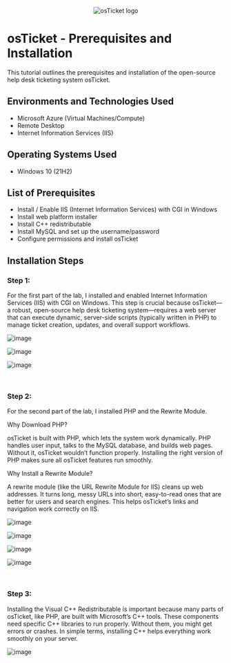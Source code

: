 <p align="center">
<img src="https://i.imgur.com/Clzj7Xs.png" alt="osTicket logo"/>
</p>

<h1>osTicket - Prerequisites and Installation</h1>
This tutorial outlines the prerequisites and installation of the open-source help desk ticketing system osTicket.<br />

<h2>Environments and Technologies Used</h2>

- Microsoft Azure (Virtual Machines/Compute)
- Remote Desktop
- Internet Information Services (IIS)

<h2>Operating Systems Used </h2>

- Windows 10</b> (21H2)

<h2>List of Prerequisites</h2>

- Install / Enable IIS (Internet Information Services) with CGI in Windows
- Install web platform installer
- Install C++ redistributable
- Install MySQL and set up the username/password
- Configure permissions and install osTicket
  
<h2>Installation Steps</h2>

<h3>Step 1:</h3>

<p>
For the first part of the lab, I installed and enabled Internet Information Services (IIS) with CGI on Windows. This step is crucial because osTicket—a robust, open-source help desk ticketing system—requires a web server that can execute dynamic, server-side scripts (typically written in PHP) to manage ticket creation, updates, and overall support workflows.
</p>



![image](https://github.com/user-attachments/assets/3eace168-4fd7-4c72-8e7c-feda2a971d65)

![image](https://github.com/user-attachments/assets/e80ad8e2-ddd1-4820-a2d9-26d08881d3f2)

![image](https://github.com/user-attachments/assets/4f777b0a-bcf6-470f-88d9-db60434c9052)

<br />

<h3>Step 2:</h3>

<p>
For the second part of the lab, I installed PHP and the Rewrite Module. 

Why Download PHP?

osTicket is built with PHP, which lets the system work dynamically. PHP handles user input, talks to the MySQL database, and builds web pages. Without it, osTicket wouldn’t function properly. Installing the right version of PHP makes sure all osTicket features run smoothly.

Why Install a Rewrite Module?

A rewrite module (like the URL Rewrite Module for IIS) cleans up web addresses. It turns long, messy URLs into short, easy-to-read ones that are better for users and search engines. This helps osTicket’s links and navigation work correctly on IIS.
</p>


![image](https://github.com/user-attachments/assets/edd95b12-a711-4fb6-a902-b3143254ce1e)

![image](https://github.com/user-attachments/assets/b13c6948-46a4-4269-bfdd-56b2ae066009)

![image](https://github.com/user-attachments/assets/c637f156-29e1-4f80-81e6-3efcf1794ac2)

![image](https://github.com/user-attachments/assets/1a50d436-0f9a-429b-be8c-09cad5dfc385)


<br />

<h3>Step 3:</h3>

<p>
Installing the Visual C++ Redistributable is important because many parts of osTicket, like PHP, are built with Microsoft’s C++ tools. These components need specific C++ libraries to run properly. Without them, you might get errors or crashes. In simple terms, installing C++ helps everything work smoothly on your server.
</p>


![image](https://github.com/user-attachments/assets/eb3606d9-40d7-4bd2-a1eb-83ed9275f087)



<br />

